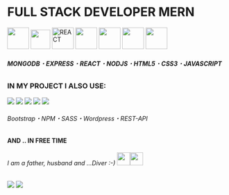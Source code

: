    <h1>FULL STACK DEVELOPER MERN</h1>
  
   <p>
 <img src="https://user-images.githubusercontent.com/119612386/214432407-7c15538d-689b-4e18-8229-d667cda5fc60.png" width="50px" height="50px">
 <img src="https://milek.wroclaw.pl/express.png" width="45px" height="45px">
<img src="https://img.icons8.com/office/100/null/react.png" width="50px" height="50px" alt="REACT">
<img src="https://user-images.githubusercontent.com/119612386/214430885-e2f2cabd-c578-4999-ab9f-2e50db1d2d82.png" width="50px" height="50px">
<img src="https://user-images.githubusercontent.com/119612386/214434464-b6d565b5-e364-4a3b-abc0-889260b90648.png" width="50px" height="50px">
<img src="https://user-images.githubusercontent.com/119612386/214434991-98ed5528-a192-4df6-a144-ee623d0c6822.png"  width="50px" height="50px">
<img src="https://user-images.githubusercontent.com/119612386/214437242-4236cfcc-5d96-4d84-a34a-0e0507ddc8fb.png"  width="50px" height="50px">
</p>

<h6><b>MONGODB</b>&#x30FB;<b>EXPRESS</b>&#x30FB;<b>REACT</b>&#x30FB;<b>NODJS</b>&#x30FB;<b>HTML5</b>&#x30FB;<b>CSS3</b>&#x30FB;<b>JAVASCRIPT</b></h6>

<h3>IN MY PROJECT I ALSO USE:</h3>
<p><img src="https://img.icons8.com/color/48/null/bootstrap.png"/>
<img src="https://img.icons8.com/color/48/null/npm.png" />
<img src="https://img.icons8.com/color/48/null/sass.png" />
<img src="https://img.icons8.com/color/48/null/wordpress.png" />
<img src="https://img.icons8.com/ultraviolet/40/null/api-settings.png"/>
<br>
   <h6>Bootstrap&#x30FB;NPM&#x30FB;SASS&#x30FB;Wordpress&#x30FB;REST-API</h6>
</p>
<b>AND .. IN FREE TIME</b>
<h6>I am a father, husband and ...Diver :-) <img src="https://user-images.githubusercontent.com/119612386/214439373-a628d76f-aa81-4bed-abf1-8af4a3ea4680.png" width="30px" height="30px"><img src="https://img.icons8.com/flat-round/64/null/ok-hand.png" width="30px" height="30px"/>
</h6>
<img src="https://github-readme-stats.vercel.app/api/top-langs?username=kmilek73&layout=compact&theme=dark"/>

<img src="https://github-readme-stats.vercel.app/api?username=kmilek73&show_icons=true&theme=dark"/>





